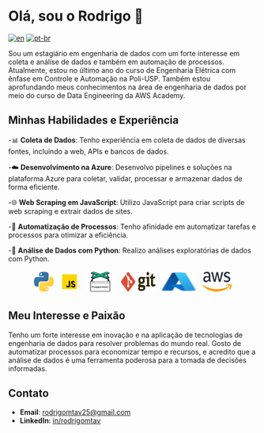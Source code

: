 # Olá, sou o Rodrigo 👋

[![en](https://img.shields.io/badge/lang-en-red.svg)](https://github.com/rodtav/rodtav/blob/main/README.md)
[![pt-br](https://img.shields.io/badge/lang-pt--br-green.svg)](https://github.com/rodtav/rodtav/blob/main/README.pt-br.md)

Sou um estagiário em engenharia de dados com um forte interesse em coleta e análise de dados e também em automação de processos. Atualmente, estou no último ano do curso de Engenharia Elétrica com ênfase em Controle e Automação na Poli-USP. Também estou aprofundando meus conhecimentos na área de engenharia de dados por meio do curso de Data Engineering da AWS Academy.

## Minhas Habilidades e Experiência

-📊 **Coleta de Dados**: Tenho experiência em coleta de dados de diversas fontes, incluindo a web, APIs e bancos de dados.

-☁️ **Desenvolvimento na Azure**: Desenvolvo pipelines e soluções na plataforma Azure para coletar, validar, processar e armazenar dados de forma eficiente.

-🌐 **Web Scraping em JavaScript**: Utilizo JavaScript para criar scripts de web scraping e extrair dados de sites.

-🤖 **Automatização de Processos**: Tenho afinidade em automatizar tarefas e processos para otimizar a eficiência.

-🐍 **Análise de Dados com Python**: Realizo análises exploratórias de dados com Python.

<p align="center">
	<img title="Python" alt="Python" src="img/python.svg" width="40" height="40" style="vertical-align:down; margin:4px"/>
	<img title="JavaScript" alt="JavaScript" src="img/javascript.svg" width="40" height="40" style="vertical-align:down; margin:4px"/>
	<img title="Puppeteer" alt="Puppeteer" src="img/puppeteer.svg" width="60" height="40" style="vertical-align:down; margin:4px"/>
	<img title="Git" alt="Git" src="img/git.svg" width="70" height="40" style="vertical-align:down; margin:4px"/>
  <img title="Azure" alt="Azure" src="img/azure.svg" width="70" height="40" style="vertical-align:down; margin:4px"/>
	<img title="AWS" alt="AWS" src="img/aws.svg" width="60" height="40" style="vertical-align:down; margin:4px"/
</p>

## Meu Interesse e Paixão

Tenho um forte interesse em inovação e na aplicação de tecnologias de engenharia de dados para resolver problemas do mundo real. Gosto de automatizar processos para economizar tempo e recursos, e acredito que a análise de dados é uma ferramenta poderosa para a tomada de decisões informadas.

## Contato

- **Email**: rodrigomtav25@gmail.com
- **LinkedIn**: [in/rodrigomtav](https://www.linkedin.com/in/rodrigomtav/)

